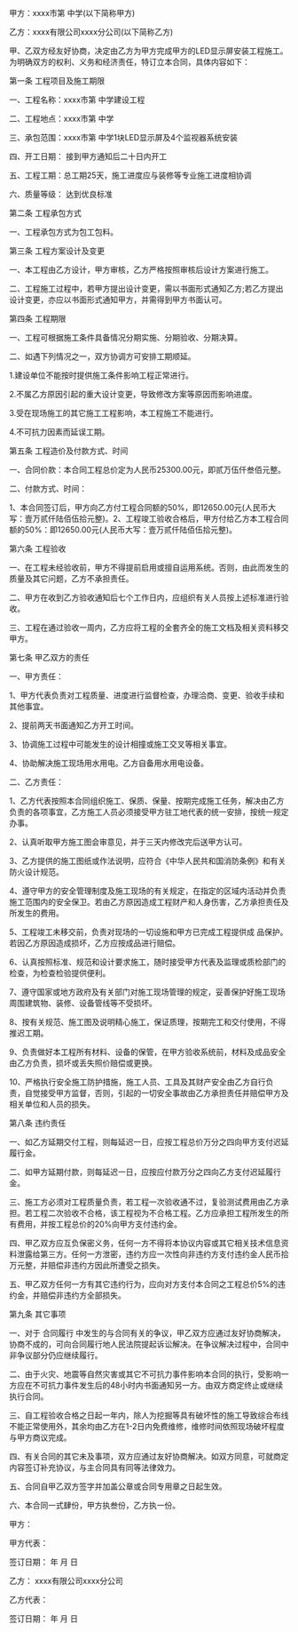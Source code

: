 
 


甲方：xxxx市第 中学(以下简称甲方)


乙方：xxxx有限公司xxxx分公司(以下简称乙方)


甲、乙双方经友好协商，决定由乙方为甲方完成甲方的LED显示屏安装工程施工。为明确双方的权利、义务和经济责任，特订立本合同，具体内容如下：


第一条 工程项目及施工期限


一、工程名称：xxxx市第 中学建设工程


二、工程地点：xxxx市第 中学


三、承包范围：xxxx市第 中学1块LED显示屏及4个监视器系统安装


四、开工日期： 接到甲方通知后二十日内开工


五、工程工期：总工期25天，施工进度应与装修等专业施工进度相协调


六、质量等级： 达到优良标准


第二条 工程承包方式


一、工程承包方式为包工包料。


第三条 工程方案设计及变更


一、本工程由乙方设计，甲方审核，乙方严格按照审核后设计方案进行施工。


二、工程施工过程中，若甲方提出设计变更，需以书面形式通知乙方;若乙方提出设计变更，亦应以书面形式通知甲方，并需得到甲方书面认可。


第四条 工程期限


一、工程可根据施工条件具备情况分期实施、分期验收、分期决算。


二、如遇下列情况之一，双方协调方可安排工期顺延。


1.建设单位不能按时提供施工条件影响工程正常进行。


2.不属乙方原因引起的重大设计变更，导致修改方案等原因而影响进度。


3.受在现场施工的其它施工工程影响，本工程施工不能进行。


4.不可抗力因素而延误工期。


第五条 工程造价及付款方式、时间


一、合同价款：本合同工程总价定为人民币25300.00元，即贰万伍仟叁佰元整。


二、付款方式、时间：


1、本合同签订后，甲方向乙方付工程合同额的50%，即12650.00元(人民币大写：壹万贰仟陆佰伍拾元整)。2、工程竣工验收合格后，甲方付给乙方本工程合同额的50%：即12650.00元(人民币大写：壹万贰仟陆佰伍拾元整)。


第六条 工程验收


一、在工程未经验收前，甲方不得提前启用或擅自运用系统。否则，由此而发生的质量及其它问题，乙方不承担责任。


二、甲方在收到乙方验收通知后七个工作日内，应组织有关人员按上述标准进行验收。


三、工程在通过验收一周内，乙方应将工程的全套齐全的施工文档及相关资料移交甲方。


第七条 甲乙双方的责任


一、甲方责任：


1、甲方代表负责对工程质量、进度进行监督检查，办理洽商、变更、验收手续和其他事宜。


2、提前两天书面通知乙方开工时间。


3、协调施工过程中可能发生的设计相撞或施工交叉等相关事宜。


4、协助解决施工现场用水用电。乙方自备用水用电设备。


二、乙方责任：


1、乙方代表按照本合同组织施工、保质、保量、按期完成施工任务，解决由乙方负责的各项事宜，乙方施工人员必须接受甲方驻工地代表的统一安排，按统一规定办事。


2、认真听取甲方施工图会审意见，并于三天内修改完后送甲方认可。


3、乙方提供的施工图纸或作法说明，应符合《中华人民共和国消防条例》和有关防火设计规范。


4、遵守甲方的安全管理制度及施工现场的有关规定，在指定的区域内活动并负责施工范围内的安全保卫。若由乙方原因造成工程财产和人身伤害，乙方承担责任及所发生的费用。


5、工程竣工未移交前，负责对现场的一切设施和甲方已完成工程提供成 品保护。若因乙方原因造成损坏，乙方应按成品进行赔偿。


6、认真按照标准、规范和设计要求施工，随时接受甲方代表及监理或质检部门的检查，为检查检验提供便利。


7、遵守国家或地方政府及有关部门对施工现场管理的规定，妥善保护好施工现场周围建筑物、装修、设备管线等不受损坏。


8、按有关规范、施工图及说明精心施工，保证质理，按期完工和交付使用，不得推迟工期。


9、负责做好本工程所有材料、设备的保管，在甲方验收系统前，材料及成品安全由乙方负责，损坏或丢失照价赔偿或更换。


10、严格执行安全施工防护措施，施工人员、工具及其财产安全由乙方自行负责，自觉接受甲方监督，否则，引起的一切安全事故由乙方承担责任并赔偿甲方及相关单位和人员的损失。


第八条 违约责任


一、如乙方延期交付工程，则每延迟一日，应按工程总价万分之四向甲方支付迟延履行金。


二、如甲方延期付款，则每延迟一日，应按应付款万分之四向乙方支付迟延履行金。


三、施工方必须对工程质量负责，若工程一次验收通不过，复验测试费用由乙方承担。若工程二次验收不合格，该工程视为不合格工程。乙方应承担工程所发生的所有费用，并按工程总价的20%向甲方支付违约金。


四、甲乙双方应互负保密义务，任何一方不得将本协议内容或其它相关技术信息资料泄露给第三方。任何一方泄密，违约方应一次性向非违约方支付违约金人民币拾万元整，并赔偿非违约方因此所遭受之损失。


五、甲乙双方任何一方有其它违约行为，应向对方支付本合同之工程总价5%的违约金，并赔偿非违约方全部损失。


第九条 其它事项


一、对于
合同履行
中发生的与合同有关的争议，甲乙双方应通过友好协商解决，协商不成的，可向合同履行地人民法院提起诉讼解决。在争议解决过程中，合同中非争议部分仍应继续履行。


二、由于火灾、地震等自然灾害或其它不可抗力事件影响本合同的执行，受影响一方应在不可抗力事件发生后的48小时内书面通知另一方。由双方商定终止或继续执行合同。


三、自工程验收合格之日起一年内，除人为挖掘等具有破坏性的施工导致综合布线不能正常使用外，其余均由乙方在1-2日内免费维修，维修时间依照现场破坏程度与甲方商议完成。


四、有关合同的其它未及事项，双方应通过友好协商解决。如双方同意，可就商定内容签订补充协议，与主合同具有同等法律效力。


五、合同自甲乙双方签字并加盖公章或合同专用章之日起生效。


六、本合同一式肆份，甲方执叁份，乙方执一份。


甲方：


甲方代表：


签订日期： 年 月 日


乙方： xxxx有限公司xxxx分公司


乙方代表：


签订日期： 年 月 日 

 


 

 
 
 
 
 
  


  
 

  


  


  
 
 
 
 

